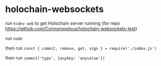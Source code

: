 # holochain-websockets

run `hcdev web` to get Holochain server running
(for repo https://github.com/Connoropolous/holochain-websockets-test)

run `node`

then run `const { commit, remove, get, sign } = require('./index.js')`

then run `commit('type', {anykey: 'anyvalue'})`

